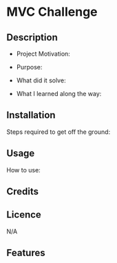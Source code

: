 
# MVC Challenge

## Description

- Project Motivation:  

- Purpose:  

- What did it solve:  

- What I learned along the way:  

## Installation

Steps required to get off the ground:  

## Usage

How to use:  

## Credits

 

## Licence

N/A

## Features

 
